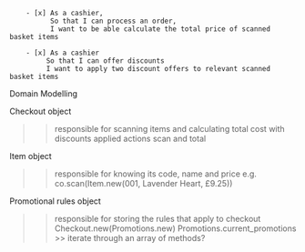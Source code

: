 ```
    - [x] As a cashier,
          So that I can process an order,
          I want to be able calculate the total price of scanned basket items

    - [x] As a cashier
         So that I can offer discounts
         I want to apply two discount offers to relevant scanned basket items
```

Domain Modelling

Checkout object
>> responsible for scanning items and calculating total cost with discounts applied
>> actions scan and total

Item object
>> responsible for knowing its code, name and price
>> e.g. co.scan(Item.new(001, Lavender Heart, £9.25))

Promotional rules object
>> responsible for storing the rules that apply to checkout
Checkout.new(Promotions.new)
Promotions.current_promotions >> iterate through an array of methods?